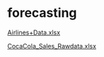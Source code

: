 # forecasting
[Airlines+Data.xlsx](https://github.com/dipak3031/forecasting/files/10447663/Airlines%2BData.xlsx)

[CocaCola_Sales_Rawdata.xlsx](https://github.com/dipak3031/forecasting/files/10447665/CocaCola_Sales_Rawdata.xlsx)

